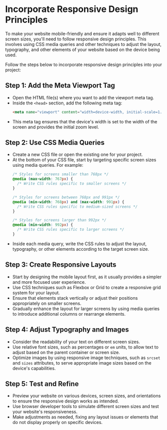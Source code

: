
# Incorporate Responsive Design Principles

To make your website mobile-friendly and ensure it adapts well to different screen sizes, you'll need to follow responsive design principles. This involves using CSS media queries and other techniques to adjust the layout, typography, and other elements of your website based on the device being used.

Follow the steps below to incorporate responsive design principles into your project:

## Step 1: Add the Meta Viewport Tag
- Open the HTML file(s) where you want to add the viewport meta tag.
- Inside the `<head>` section, add the following meta tag:
    ```html
    <meta name="viewport" content="width=device-width, initial-scale=1.0">
    ```
- This meta tag ensures that the device's width is set to the width of the screen and provides the initial zoom level.

## Step 2: Use CSS Media Queries
- Create a new CSS file or open the existing one for your project.
- At the bottom of your CSS file, start by targeting specific screen sizes using media queries. For example:
    ```css
    /* Styles for screens smaller than 768px */
    @media (max-width: 767px) {
      /* Write CSS rules specific to smaller screens */
    }
    
    /* Styles for screens between 768px and 991px */
    @media (min-width: 768px) and (max-width: 991px) {
      /* Write CSS rules specific to medium-sized screens */
    }
    
    /* Styles for screens larger than 992px */
    @media (min-width: 992px) {
      /* Write CSS rules specific to larger screens */
    }
    ```
- Inside each media query, write the CSS rules to adjust the layout, typography, or other elements according to the target screen size.

## Step 3: Create Responsive Layouts
- Start by designing the mobile layout first, as it usually provides a simpler and more focused user experience.
- Use CSS techniques such as Flexbox or Grid to create a responsive grid system for your layout.
- Ensure that elements stack vertically or adjust their positions appropriately on smaller screens.
- Gradually enhance the layout for larger screens by using media queries to introduce additional columns or rearrange elements.

## Step 4: Adjust Typography and Images
- Consider the readability of your text on different screen sizes.
- Use relative font sizes, such as percentages or `em` units, to allow text to adjust based on the parent container or screen size.
- Optimize images by using responsive image techniques, such as `srcset` and `sizes` attributes, to serve appropriate image sizes based on the device's capabilities.

## Step 5: Test and Refine
- Preview your website on various devices, screen sizes, and orientations to ensure the responsive design works as intended.
- Use browser developer tools to simulate different screen sizes and test your website's responsiveness.
- Make adjustments as needed, fixing any layout issues or elements that do not display properly on specific devices.


